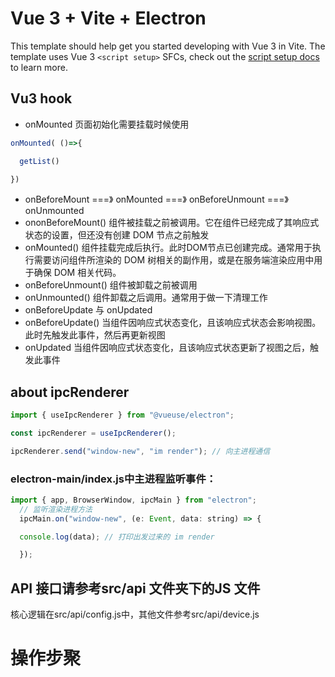 # Vue 3 + Vite + Electron

This template should help get you started developing with Vue 3 in Vite. The template uses Vue 3 `<script setup>` SFCs, check out the [script setup docs](https://v3.vuejs.org/api/sfc-script-setup.html#sfc-script-setup) to learn more.

## Vu3 hook


- onMounted 页面初始化需要挂载时候使用

```javascript
onMounted( ()=>{

  getList()
  
})
```
- onBeforeMount  ===》  onMounted ===》  onBeforeUnmount ===》  onUnmounted 
- ononBeforeMount()
  组件被挂载之前被调用。它在组件已经完成了其响应式状态的设置，但还没有创建 DOM 节点之前触发
- onMounted()
  组件挂载完成后执行。此时DOM节点已创建完成。通常用于执行需要访问组件所渲染的 DOM 树相关的副作用，或是在服务端渲染应用中用于确保 DOM 相关代码。
- onBeforeUnmount()
  组件被卸载之前被调用
- onUnmounted()
  组件卸载之后调用。通常用于做一下清理工作
- onBeforeUpdate 与 onUpdated
- onBeforeUpdate()
当组件因响应式状态变化，且该响应式状态会影响视图。此时先触发此事件，然后再更新视图
- onUpdated
当组件因响应式状态变化，且该响应式状态更新了视图之后，触发此事件
## about ipcRenderer

```javascript
import { useIpcRenderer } from "@vueuse/electron";

const ipcRenderer = useIpcRenderer();

ipcRenderer.send("window-new", "im render"); // 向主进程通信
```

### electron-main/index.js中主进程监听事件：

```javascript
import { app, BrowserWindow, ipcMain } from "electron";
  // 监听渲染进程方法
  ipcMain.on("window-new", (e: Event, data: string) => {

  console.log(data); // 打印出发过来的 im render

  });
```
## API 接口请参考src/api 文件夹下的JS 文件
核心逻辑在src/api/config.js中，其他文件参考src/api/device.js

# 操作步聚

